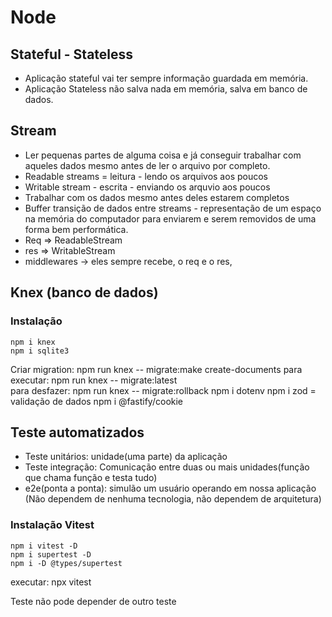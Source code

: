 # Node

## Stateful - Stateless

- Aplicação stateful vai ter sempre informação guardada em memória.
- Aplicação Stateless não salva nada em memória, salva em banco de dados.

## Stream

- Ler pequenas partes de alguma coisa e já conseguir trabalhar com aqueles dados mesmo antes de ler o arquivo por completo.
- Readable streams = leitura - lendo os arquivos aos poucos
- Writable stream - escrita - enviando os arquvio aos poucos
- Trabalhar com os dados mesmo antes deles estarem completos
- Buffer transição de dados entre streams - representação de um espaço na memória do computador para enviarem e serem removidos de uma forma bem performática.
- Req => ReadableStream
- res => WritableStream
- middlewares -> eles sempre recebe, o req e o res,

## Knex (banco de dados)

### Instalação

```
npm i knex
npm i sqlite3
```
Criar migration: npm run knex -- migrate:make create-documents
para executar: npm run knex -- migrate:latest    
para desfazer: npm run knex -- migrate:rollback 
npm i dotenv
npm i zod = validação de dados
npm i @fastify/cookie

## Teste automatizados

- Teste unitários: unidade(uma parte) da aplicação
- Teste integração: Comunicação entre duas ou mais unidades(função que chama função e testa tudo)
- e2e(ponta a ponta): simulão um usuário operando em nossa aplicação (Não dependem de nenhuma tecnologia, não dependem de arquitetura)

### Instalação Vitest

```
npm i vitest -D
npm i supertest -D
npm i -D @types/supertest 
```

executar: npx  vitest

Teste não pode depender de outro teste